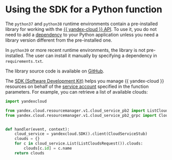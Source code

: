 # Using the SDK for a Python function

The `python37` and `python38` runtime environments contain a pre-installed library for working with the [{{ yandex-cloud }} API](../../../api-design-guide/). To use it, you do not need to add a [dependency](dependencies.md) to your Python application unless you need a library version different from the pre-installed one.

In `python39` or more recent runtime environments, the library is not pre-installed. The user can install it manually by specifying a dependency in `requirements.txt`.

The library source code is available on [GitHub](https://github.com/yandex-cloud/python-sdk).

The [SDK (Software Development Kit)](https://en.wikipedia.org/wiki/Software_development_kit) helps you manage {{ yandex-cloud }} resources on behalf of the [service account](../../operations/function-sa.md) specified in the function parameters. For example, you can retrieve a list of available clouds:

```python
import yandexcloud

from yandex.cloud.resourcemanager.v1.cloud_service_pb2 import ListCloudsRequest
from yandex.cloud.resourcemanager.v1.cloud_service_pb2_grpc import CloudServiceStub


def handler(event, context):
    cloud_service = yandexcloud.SDK().client(CloudServiceStub)
    clouds = {}
    for c in cloud_service.List(ListCloudsRequest()).clouds:
        clouds[c.id] = c.name
    return clouds
```
